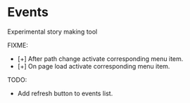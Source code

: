 Events
======

Experimental story making tool

FIXME:
  * [+] After path change activate corresponding menu item.
  * [+] On page load activate corresponding menu item.

TODO:
  * Add refresh button to events list.
